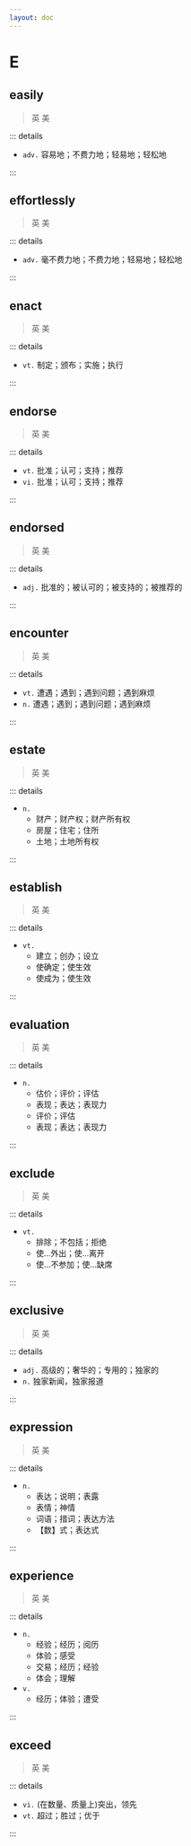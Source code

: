 ```yaml
---
layout: doc
---
```


# E

## easily
> 英 <Phonetic word="easily" lang="en-GB" phonetic="/ˈiːzlɪ/"/>
> 美 <Phonetic word="easily" lang="en-US" phonetic="/ˈiːzlɪ/"/>

::: details

- `adv.` 容易地；不费力地；轻易地；轻松地

:::

## effortlessly
> 英 <Phonetic word="effortlessly" lang="en-GB" phonetic="/ɪˈfɔːtlɪsli/"/>
> 美 <Phonetic word="effortlessly" lang="en-US" phonetic="/ɪˈfɔːtlɪsli/"/>

::: details

- `adv.` 毫不费力地；不费力地；轻易地；轻松地

:::

## enact
> 英 <Phonetic word="enact" lang="en-GB" phonetic="/ɪnˈkɑːt/"/>
> 美 <Phonetic word="enact" lang="en-US" phonetic="/ɪnˈkɑːt/"/>

::: details

- `vt.` 制定；颁布；实施；执行

:::

## endorse
> 英 <Phonetic word="endorse" lang="en-GB" phonetic="/ɪnˈdɔːs/"/>
> 美 <Phonetic word="endorse" lang="en-US" phonetic="/ɪnˈdɔːs/"/>

::: details

- `vt.` 批准；认可；支持；推荐
- `vi.` 批准；认可；支持；推荐

:::

## endorsed
> 英 <Phonetic word="endorsed" lang="en-GB" phonetic="/ɪnˈdɔːst/"/>
> 美 <Phonetic word="endorsed" lang="en-US" phonetic="/ɪnˈdɔːst/"/>

::: details

- `adj.` 批准的；被认可的；被支持的；被推荐的

:::

## encounter
> 英 <Phonetic word="encounter" lang="en-GB" phonetic="/ɪnˈkaʊntə/"/>
> 美 <Phonetic word="encounter" lang="en-US" phonetic="/ɪnˈkaʊntə/"/>

::: details

- `vt.` 遭遇；遇到；遇到问题；遇到麻烦
- `n.` 遭遇；遇到；遇到问题；遇到麻烦

:::

## estate
> 英 <Phonetic word="estate" lang="en-GB" phonetic="/ɪ'steɪt/"/>
> 美 <Phonetic word="estate" lang="en-US" phonetic="/ɪ'steɪt/"/>

::: details

- `n.`
    * 财产；财产权；财产所有权
    * 房屋；住宅；住所
    * 土地；土地所有权
    
:::

## establish
> 英 <Phonetic word="establish" lang="en-GB" phonetic="/ɪˈsteɪblɪʃ/"/>
> 美 <Phonetic word="establish" lang="en-US" phonetic="/ɪˈsteɪblɪʃ/"/>

::: details

- `vt.`
    * 建立；创办；设立
    * 使确定；使生效
    * 使成为；使生效

:::

## evaluation
> 英 <Phonetic word="evaluation" lang="en-GB" phonetic="/ɪˌvæljuˈeɪʃn/"/>
> 美 <Phonetic word="evaluation" lang="en-US" phonetic="/ɪˌvæljuˈeɪʃn/"/>

::: details

- `n.`
    * 估价；评价；评估
    * 表现；表达；表现力
    * 评价；评估
    * 表现；表达；表现力

:::

## exclude
> 英 <Phonetic word="exclude" lang="en-GB" phonetic="/ɪkˈskluːd/"/>
> 美 <Phonetic word="exclude" lang="en-US" phonetic="/ɪkˈskluːd/"/>

::: details

- `vt.`
    * 排除；不包括；拒绝
    * 使...外出；使...离开
    * 使...不参加；使...缺席

:::

## exclusive
> 英 <Phonetic word="exclusive" lang="en-GB" phonetic="/ɪkˈskluːsɪv/"/>
> 美 <Phonetic word="exclusive" lang="en-US" phonetic="/ɪkˈskluːsɪv/"/>

::: details

- `adj.` 高级的；奢华的；专用的；独家的
- `n.` 独家新闻，独家报道

:::

## expression
> 英 <Phonetic word="expression" lang="en-GB" phonetic="/ɪkˈspreʃn/"/>
> 美 <Phonetic word="expression" lang="en-US" phonetic="/ɪkˈspreʃn/"/>

::: details

- `n.` 
    * 表达；说明；表露
    * 表情；神情
    * 词语；措词；表达方法
    * 【数】式；表达式

:::

## experience
> 英 <Phonetic word="experience" lang="en-GB" phonetic="/ɪkˈspɪəriəns/"/>
> 美 <Phonetic word="experience" lang="en-US" phonetic="/ɪkˈspɪəriəns/"/>

::: details

- `n.`
    * 经验；经历；阅历
    * 体验；感受
    * 交易；经历；经验
    * 体会；理解
- `v.`
   * 经历；体验；遭受

:::

## exceed
> 英 <Phonetic word="exceed" lang="en-GB" phonetic="/ɪk'siːd/"/>
> 美 <Phonetic word="exceed" lang="en-US" phonetic="/ɪk'siːd/"/>

::: details

- `vi.`  (在数量、质量上)突出，领先
- `vt.` 超过；胜过；优于

:::